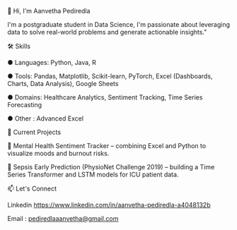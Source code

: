 👋 Hi, I'm Aanvetha Pediredla

I'm a postgraduate student in Data Science, I'm passionate about leveraging data to solve real-world problems and generate actionable insights."

🛠️ Skills

● Languages: Python, Java, R

● Tools: Pandas, Matplotlib, Scikit-learn, PyTorch, Excel (Dashboards, Charts, Data Analysis),       Google Sheets

● Domains: Healthcare Analytics, Sentiment Tracking, Time Series Forecasting

● Other : Advanced Excel

🚀 Current Projects

🧠 Mental Health Sentiment Tracker – combining Excel and Python to visualize moods and burnout risks.

🏥 Sepsis Early Prediction (PhysioNet Challenge 2019) – building a Time Series Transformer and LSTM models for ICU patient data.


📫 Let's Connect

Linkedin https://www.linkedin.com/in/aanvetha-pediredla-a4048132b 

Email : pediredlaaanvetha@gmail.com
